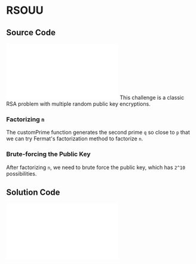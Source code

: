# RSOUU

## Source Code
![](../Challenge/source.py)
This challenge is a classic RSA problem with multiple random public key encryptions. 
### Factorizing `n`
The customPrime function generates the second prime `q` so close to `p` that we can try Fermat's factorization method to factorize `n`.
### Brute-forcing the Public Key
After factorizing `n`, we need to brute force the public key, which has `2^10` possibilities.
## Solution Code
![](solve.py)
